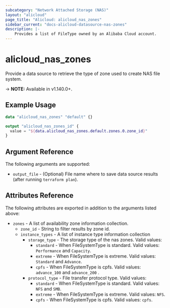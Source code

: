 ```yaml
---
subcategory: "Network Attached Storage (NAS)"
layout: "alicloud"
page_title: "Alicloud: alicloud_nas_zones"
sidebar_current: "docs-alicloud-datasource-nas-zones"
description: |-
    Provides a list of FileType owned by an Alibaba Cloud account.
---
```


# alicloud\_nas_zones

Provide  a data source to retrieve the type of zone used to create NAS file system.

-> **NOTE:** Available in v1.140.0+.

## Example Usage

```terraform
data "alicloud_nas_zones" "default" {}

output "alicloud_nas_zones_id" {
  value = "${data.alicloud_nas_zones.default.zones.0.zone_id}"
}
```

## Argument Reference

The following arguments are supported:

* `output_file` - (Optional) File name where to save data source results (after running `terraform plan`).

## Attributes Reference

The following attributes are exported in addition to the arguments listed above:

* `zones` - A list of availability zone information collection.
    * `zone_id` - String to filter results by zone id.
    * `instance_types` - A list of instance type information collection
        * `storage_type` - The storage type of the nas zones. Valid values:
          * `standard` - When FileSystemType is standard. Valid values: `Performance` and `Capacity`.
          * `extreme` - When FileSystemType is extreme. Valid values: `Standard` and `Advance`.
          * `cpfs` - When FileSystemType is cpfs. Valid values: `advance_100` and `advance_200` .
        * `protocol_type` - File transfer protocol type. Valid values:
          * `standard` - When FileSystemType is standard. Valid values: `NFS` and `SMB`.
          * `extreme` - When FileSystemType is extreme. Valid values: `NFS`.
          * `cpfs` - When FileSystemType is cpfs. Valid values: `cpfs`.
          